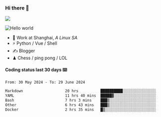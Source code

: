 ### Hi there 👋
![](https://komarev.com/ghpvc/?username=Xuhandsome)


<img src="https://github-readme-stats.vercel.app/api?username=XuHandsome&show_icons=true&theme=merko" alt="Hello world">

<br/>

- 🍻  Work at Shanghai, _A Linux SA_
- ⚡  Python / Vue / Shell
- ✍️  Blogger
- ♟  Chess / ping pong / LOL

#### Coding status last 30 days ⌨️

<!--START_SECTION:waka-->

```txt
From: 30 May 2024 - To: 29 June 2024

Markdown                   20 hrs          ██████████░░░░░░░░░░░░░░░   39.48 %
YAML                       11 hrs 40 mins  █████▓░░░░░░░░░░░░░░░░░░░   23.04 %
Bash                       7 hrs 3 mins    ███▒░░░░░░░░░░░░░░░░░░░░░   13.95 %
Other                      6 hrs 43 mins   ███▒░░░░░░░░░░░░░░░░░░░░░   13.26 %
Docker                     2 hrs 35 mins   █▒░░░░░░░░░░░░░░░░░░░░░░░   05.12 %
```

<!--END_SECTION:waka-->
